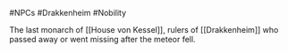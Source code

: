 #NPCs #Drakkenheim #Nobility 

The last monarch of [[House von Kessel]], rulers of [[Drakkenheim]] who passed away or went missing after the meteor fell.